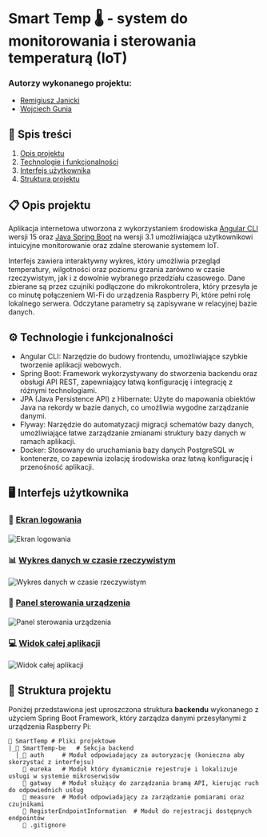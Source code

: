 # Smart Temp 🌡️ - system do monitorowania i sterowania temperaturą (IoT)

### Autorzy wykonanego projektu: 
* [Remigiusz Janicki](https://github.com/TheRemekk) 
* [Wojciech Gunia](https://github.com/wojciechgunia)

## 📖 Spis treści

1. [Opis projektu](#l1)
2. [Technologie i funkcjonalności](#l2)
3. [Interfejs użytkownika](#l3)
4. [Struktura projektu](#l4)

<a id="l1"></a>

## 📋 Opis projektu
Aplikacja internetowa utworzona z wykorzystaniem środowiska [Angular CLI](https://github.com/angular/angular-cli) wersji 15 oraz [Java Spring Boot](https://github.com/spring-projects/spring-boot) na wersji 3.1 umożliwiająca użytkownikowi intuicyjne monitorowanie oraz zdalne sterowanie systemem IoT. 

Interfejs zawiera interaktywny wykres, który umożliwia przegląd temperatury, wilgotności oraz poziomu grzania zarówno w czasie rzeczywistym, jak i z dowolnie wybranego przedziału czasowego. Dane zbierane są przez czujniki podłączone do mikrokontrolera, który przesyła je co minutę połączeniem Wi-Fi do urządzenia Raspberry Pi, które pełni rolę lokalnego serwera. Odczytane parametry są zapisywane w relacyjnej bazie danych.

<a id="l2"></a>

## ⚙️ Technologie i funkcjonalności 
* Angular CLI: Narzędzie do budowy frontendu, umożliwiające szybkie tworzenie aplikacji webowych.
* Spring Boot: Framework wykorzystywany do stworzenia backendu oraz obsługi API REST, zapewniający łatwą konfigurację i integrację z różnymi technologiami. 
* JPA (Java Persistence API) z Hibernate: Użyte do mapowania obiektów Java na rekordy w bazie danych, co umożliwia wygodne zarządzanie danymi.
* Flyway: Narzędzie do automatyzacji migracji schematów bazy danych, umożliwiające łatwe zarządzanie zmianami struktury bazy danych w ramach aplikacji.
* Docker: Stosowany do uruchamiania bazy danych PostgreSQL w kontenerze, co zapewnia izolację środowiska oraz łatwą konfigurację i przenośność aplikacji.

<a id="l3"></a>
## 🖥️ Interfejs użytkownika 

### 🔐 [Ekran logowania](#image1)

#### <a id="image1"></a>
![Ekran logowania](SmartTemp-fe/images/logowanie.png)

### 📊 [Wykres danych w czasie rzeczywistym](#image2)

#### <a id="image2"></a>
![Wykres danych w czasie rzeczywistym](SmartTemp-fe/images/wykres.png)

### 🔧 [Panel sterowania urządzenia](#image3)

#### <a id="image3"></a>
![Panel sterowania urządzenia](SmartTemp-fe/images/panel.png)

### 💻 [Widok całej aplikacji](#image4)

#### <a id="image4"></a>
![Widok całej aplikacji](SmartTemp-fe/images/full_view.png)


<a id="l4"></a>
## 🧩 Struktura projektu 

Poniżej przedstawiona jest uproszczona struktura **backendu** wykonanego z użyciem Spring Boot Framework, który zarządza danymi przesyłanymi z urządzenia Raspberry Pi:

```text
📂 SmartTemp # Pliki projektowe
|_📂 SmartTemp-be   # Sekcja backend
  |_📂 auth     # Moduł odpowiadający za autoryzację (konieczna aby skorzystać z interfejsu)
    📂 eureka   # Moduł który dynamicznie rejestruje i lokalizuje usługi w systemie mikroserwisów
    📂 gatway   # Moduł służący do zarządzania bramą API, kierując ruch do odpowiednich usług
    📁 measure  # Moduł odpowiadający za zarządzanie pomiarami oraz czujnikami
    📁 RegisterEndpointInformation  # Moduł do rejestracji dostępnych endpointów 
    📄 .gitignore
```
